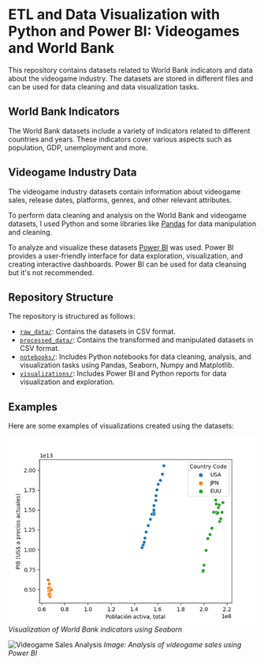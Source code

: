 # ETL and Data Visualization with Python and Power BI: Videogames and World Bank

This repository contains datasets related to World Bank indicators and data about the videogame industry. The datasets are stored in different files and can be used for data cleaning and data visualization tasks.

## World Bank Indicators

The World Bank datasets include a variety of indicators related to different countries and years. These indicators cover various aspects such as population, GDP, unemployment and more. 

## Videogame Industry Data

The videogame industry datasets contain information about videogame sales, release dates, platforms, genres, and other relevant attributes. 

To perform data cleaning and analysis on the World Bank and videogame datasets, I used Python and some libraries like [Pandas](https://pandas.pydata.org/) for data manipulation and cleaning. 

To analyze and visualize these datasets [Power BI](https://powerbi.microsoft.com/) was used. Power BI provides a user-friendly interface for data exploration, visualization, and creating interactive dashboards. Power BI can be used for data cleansing but it's not recommended.

## Repository Structure

The repository is structured as follows:

- [`raw_data/`](raw_data/): Contains the datasets in CSV format.
- [`processed_data/`](processed_data/): Contains the transformed and manipulated datasets in CSV format.
- [`notebooks/`](notebooks/): Includes Python notebooks for data cleaning, analysis, and visualization tasks using Pandas, Seaborn, Numpy and Matplotlib.
- [`visualizations/`](visualizations/): Includes Power BI and Python reports for data visualization and exploration.

## Examples

Here are some examples of visualizations created using the datasets:

![Correlation between GDP and Population](https://raw.githubusercontent.com/cristhianc001/videogame-data-analysis/main/visualizations/gdp-population-scatterplot.png)  
*Visualization of World Bank indicators using Seaborn*


![Videogame Sales Analysis](power_bi_reports/videogame_sales_analysis.png)
*Image: Analysis of videogame sales using Power BI*



